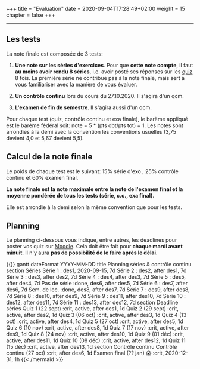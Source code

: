 +++
title = "Evaluation"
date = 2020-09-04T17:28:49+02:00
weight = 15 
chapter = false
+++

-------

## Les tests

La note finale est composée de 3 tests:

1) **Une note sur les séries d'exercices**. Pour que **cette note compte**, il faut **au moins avoir rendu 8 séries**, i.e. avoir posté ses réponses sur les [quiz](https://moodle.unige.ch/course/view.php?id=8193) 8 fois.  La première série ne contribue pas à la note finale, mais sert à vous familiariser avec la manière de vous évaluer. 

2) **Un contrôle continu** lors du cours du 27.10.2020. Il s'agira d'un qcm. 


3) **L'examen de fin de semestre**. Il s'agira aussi d'un qcm.

Pour chaque test (quiz, contrôle continu et exa finale), le barème appliqué est le barème fédéral soit: note = 5 * (pts obt/pts tot) + 1. Les notes sont arrondies à la demi avec la convention les conventions usuelles (3,75 devient 4,0 et 5,67 devient 5,5).


## Calcul de la note finale

Le poids de chaque test  est le suivant: 15% série d'exo , 25% contrôle continu et 60% examen final.

**La note finale est la note maximale entre la note de l'examen final et la moyenne pondérée de tous les tests (série, c.c., exa final).** 

Elle est arrondie à la demi selon la même convention que pour les tests.

## Planning 

Le planning ci-dessous vous indique, entre autres, les deadlines pour poster vos quiz sur [Moodle](https://moodle.unige.ch/course/view.php?id=8193). Cela doit être fait pour **chaque mardi avant minuit**. Il n'y aura **pas de possibilité de le faire après le délai**.

{{<mermaid>}}
gantt
        dateFormat  YYYY-MM-DD
        title Planning séries & contrôle continu
        section Séries 
        Série 1            :    des1, 2020-09-15, 7d
        Série 2            :    des2, after des1, 7d
        Série 3            :    des3, after des2, 7d
        Série 4            :    des4, after des3, 7d
        Série 5            :    des5, after des4, 7d
        Pas de série       :done,    des6, after des5, 7d
        Série 6            :    des7, after des6, 7d
        Sem. de lec. :done,  des8, after des7, 7d
        Série 7            :    des9, after des8, 7d
        Série 8            :    des10, after des9, 7d
        Série 9            :    des11, after des10, 7d
        Série 10           :    des12, after des11, 7d
        Série 11           :    des13, after des12, 7d
        section Deadline séries
        Quiz 1 (22 sept)            :crit, active, after des1, 1d
        Quiz 2 (29 sept)            :crit, active, after des2, 1d
        Quiz 3 (06 oct)             :crit, active, after des3, 1d
        Quiz 4 (13 oct)             :crit, active, after des4, 1d
        Quiz 5 (27 oct)             :crit, active, after des5, 1d
        Quiz 6 (10 nov)             :crit, active, after des8, 1d
        Quiz 7 (17 nov)             :crit, active, after des9, 1d
        Quiz 8 (24 nov)             :crit, active, after des10, 1d
        Quiz 9 (01 déc)             :crit, active, after des11, 1d
        Quiz 10 (08 déc)             :crit, active, after des12, 1d
        Quiz 11 (15 déc)             :crit, active, after des13, 1d
        section Contrôle continu 
        Contrôle continu (27 oct)          :crit, after des6, 1d
        Examen final (?? jan) :scream:              :crit, 2020-12-31, 1h
{{< /mermaid >}}


<!--
to insert a gif, must save the gif into a folder in which the gif will appear.

![Dance](/Syllabus/dance.gif?classes=shadow)

![Minion](https://octodex.github.com/images/minion.png)

![Alt Text](https://media.giphy.com/media/vFKqnCdLPNOKc/giphy.gif?width=500px)
-->

